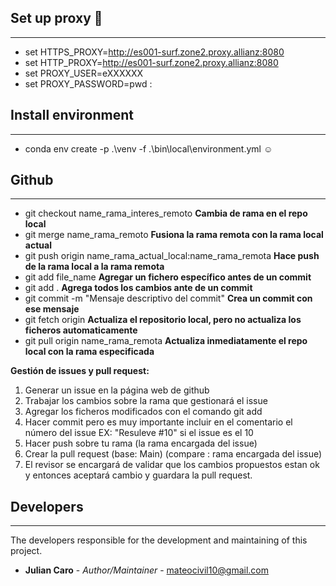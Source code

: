 ## Set up proxy :rocket:
--------------------
* set HTTPS_PROXY=http://es001-surf.zone2.proxy.allianz:8080
* set HTTP_PROXY=http://es001-surf.zone2.proxy.allianz:8080
* set PROXY_USER=eXXXXXX
* set PROXY_PASSWORD=pwd :

## Install environment 
----------------------
* conda env create -p .\venv -f .\bin\local\environment.yml :relaxed: 

## Github 
----------------------
* git checkout name_rama_interes_remoto **Cambia de rama en el repo local**
* git merge name_rama_remoto  **Fusiona la rama remota con la rama local actual**
* git push origin name_rama_actual_local:name_rama_remota **Hace push de la rama local a la rama remota**
* git add file_name **Agregar un fichero específico antes de un commit**
* git add . **Agrega todos los cambios ante de un commit**
* git commit -m "Mensaje descriptivo del commit" **Crea un commit con ese mensaje**
* git fetch origin **Actualiza el repositorio local, pero no actualiza los ficheros automaticamente**
* git pull origin name_rama_remota **Actualiza inmediatamente el repo local con la rama especificada**

**Gestión de issues y pull request:**

1. Generar un issue en la página web de github
2. Trabajar los cambios sobre la rama que gestionará el issue
3. Agregar los ficheros modificados con el comando git add
4. Hacer commit pero es muy importante incluir en el comentario el número del issue EX: "Resuleve #10" si el issue es el 10
5. Hacer push sobre tu rama (la rama encargada del issue)
6. Crear la pull request (base: Main) (compare : rama encargada del issue)
7. El revisor se encargará de validar que los cambios propuestos estan ok y entonces aceptará cambio y guardara la pull request.

## Developers
----------------------
The developers responsible for the development and maintaining of this project.

* **Julian Caro** - *Author/Maintainer* - [mateocivil10@gmail.com](https://github.developer.allianz.io/jesusmanuel-sono)

